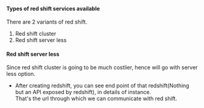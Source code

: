 #### Types of red shift services available
There are 2 variants of red shift.
1. Red shift cluster
2. Red shift server less 

#### Red shift server less 
Since red shift cluster is going to be much costlier, hence will go with server less option.
- After creating redshift, you can see end point of that redshift(Nothing but an API exposed by redshift), in details of instance.</br>
  That's the url through which we can communicate with red shift.
  

